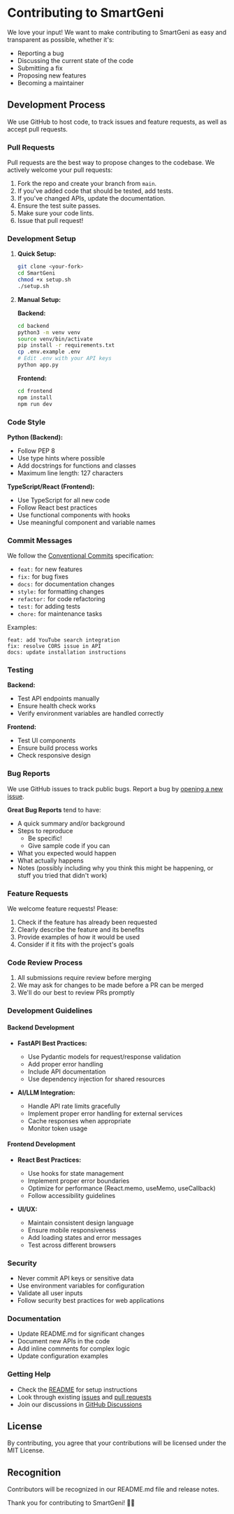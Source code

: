 # Contributing to SmartGeni

We love your input! We want to make contributing to SmartGeni as easy and transparent as possible, whether it's:

- Reporting a bug
- Discussing the current state of the code
- Submitting a fix
- Proposing new features
- Becoming a maintainer

## Development Process

We use GitHub to host code, to track issues and feature requests, as well as accept pull requests.

### Pull Requests

Pull requests are the best way to propose changes to the codebase. We actively welcome your pull requests:

1. Fork the repo and create your branch from `main`.
2. If you've added code that should be tested, add tests.
3. If you've changed APIs, update the documentation.
4. Ensure the test suite passes.
5. Make sure your code lints.
6. Issue that pull request!

### Development Setup

1. **Quick Setup:**
   ```bash
   git clone <your-fork>
   cd SmartGeni
   chmod +x setup.sh
   ./setup.sh
   ```

2. **Manual Setup:**
   
   **Backend:**
   ```bash
   cd backend
   python3 -m venv venv
   source venv/bin/activate
   pip install -r requirements.txt
   cp .env.example .env
   # Edit .env with your API keys
   python app.py
   ```
   
   **Frontend:**
   ```bash
   cd frontend
   npm install
   npm run dev
   ```

### Code Style

**Python (Backend):**
- Follow PEP 8
- Use type hints where possible
- Add docstrings for functions and classes
- Maximum line length: 127 characters

**TypeScript/React (Frontend):**
- Use TypeScript for all new code
- Follow React best practices
- Use functional components with hooks
- Use meaningful component and variable names

### Commit Messages

We follow the [Conventional Commits](https://www.conventionalcommits.org/) specification:

- `feat:` for new features
- `fix:` for bug fixes
- `docs:` for documentation changes
- `style:` for formatting changes
- `refactor:` for code refactoring
- `test:` for adding tests
- `chore:` for maintenance tasks

Examples:
```
feat: add YouTube search integration
fix: resolve CORS issue in API
docs: update installation instructions
```

### Testing

**Backend:**
- Test API endpoints manually
- Ensure health check works
- Verify environment variables are handled correctly

**Frontend:**
- Test UI components
- Ensure build process works
- Check responsive design

### Bug Reports

We use GitHub issues to track public bugs. Report a bug by [opening a new issue](../../issues/new).

**Great Bug Reports** tend to have:

- A quick summary and/or background
- Steps to reproduce
  - Be specific!
  - Give sample code if you can
- What you expected would happen
- What actually happens
- Notes (possibly including why you think this might be happening, or stuff you tried that didn't work)

### Feature Requests

We welcome feature requests! Please:

1. Check if the feature has already been requested
2. Clearly describe the feature and its benefits
3. Provide examples of how it would be used
4. Consider if it fits with the project's goals

### Code Review Process

1. All submissions require review before merging
2. We may ask for changes to be made before a PR can be merged
3. We'll do our best to review PRs promptly

### Development Guidelines

#### Backend Development

- **FastAPI Best Practices:**
  - Use Pydantic models for request/response validation
  - Add proper error handling
  - Include API documentation
  - Use dependency injection for shared resources

- **AI/LLM Integration:**
  - Handle API rate limits gracefully
  - Implement proper error handling for external services
  - Cache responses when appropriate
  - Monitor token usage

#### Frontend Development

- **React Best Practices:**
  - Use hooks for state management
  - Implement proper error boundaries
  - Optimize for performance (React.memo, useMemo, useCallback)
  - Follow accessibility guidelines

- **UI/UX:**
  - Maintain consistent design language
  - Ensure mobile responsiveness
  - Add loading states and error messages
  - Test across different browsers

### Security

- Never commit API keys or sensitive data
- Use environment variables for configuration
- Validate all user inputs
- Follow security best practices for web applications

### Documentation

- Update README.md for significant changes
- Document new APIs in the code
- Add inline comments for complex logic
- Update configuration examples

### Getting Help

- Check the [README](../README.md) for setup instructions
- Look through existing [issues](../../issues) and [pull requests](../../pulls)
- Join our discussions in [GitHub Discussions](../../discussions)

## License

By contributing, you agree that your contributions will be licensed under the MIT License.

## Recognition

Contributors will be recognized in our README.md file and release notes.

Thank you for contributing to SmartGeni! 🧠✨

